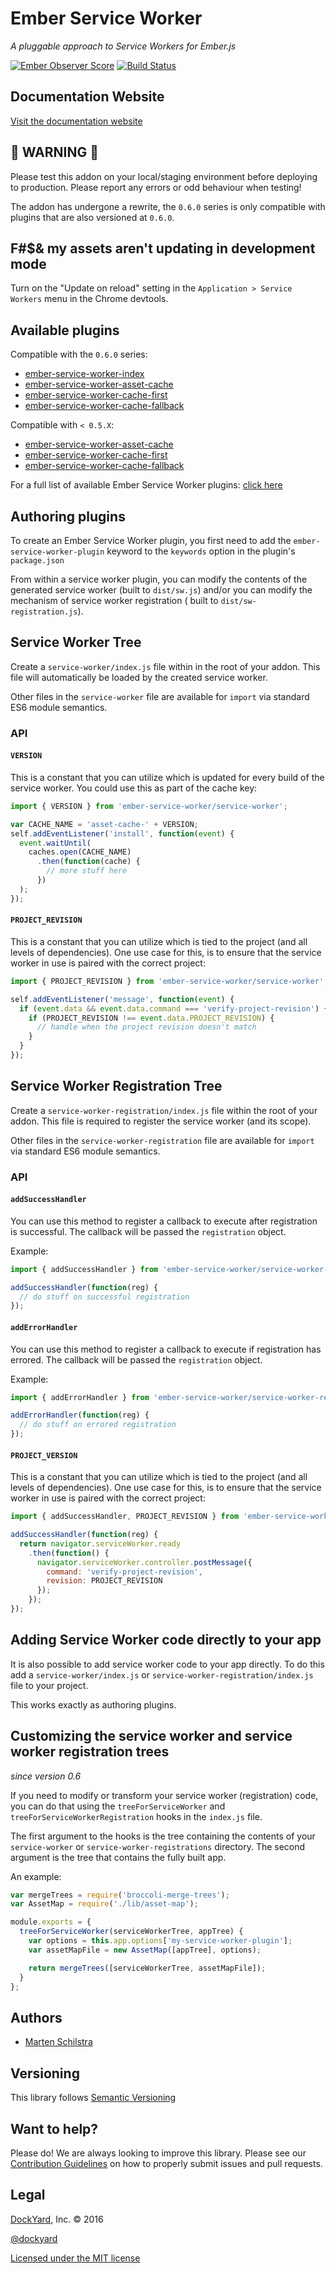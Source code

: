 # Ember Service Worker

_A pluggable approach to Service Workers for Ember.js_

[![Ember Observer Score](https://emberobserver.com/badges/ember-service-worker.svg)](https://emberobserver.com/addons/ember-service-worker)
[![Build Status](https://travis-ci.org/DockYard/ember-service-worker.svg?branch=master)](https://travis-ci.org/DockYard/ember-service-worker)

## Documentation Website

[Visit the documentation website](http://ember-service-worker.com)

## 🚨 WARNING 🚨

Please test this addon on your local/staging environment before deploying to
production. Please report any errors or odd behaviour when testing!

The addon has undergone a rewrite, the `0.6.0` series is only
compatible with plugins that are also versioned at `0.6.0`.

## F#$& my assets aren't updating in development mode

Turn on the "Update on reload" setting in the `Application > Service Workers`
menu in the Chrome devtools.

## Available plugins

Compatible with the `0.6.0` series:

- [ember-service-worker-index](https://github.com/DockYard/ember-service-worker-index)
- [ember-service-worker-asset-cache](https://github.com/DockYard/ember-service-worker-asset-cache)
- [ember-service-worker-cache-first](https://github.com/DockYard/ember-service-worker-cache-first)
- [ember-service-worker-cache-fallback](https://github.com/DockYard/ember-service-worker-cache-fallback)

Compatible with `< 0.5.X`:

- [ember-service-worker-asset-cache](https://github.com/DockYard/ember-service-worker-asset-cache)
- [ember-service-worker-cache-first](https://github.com/DockYard/ember-service-worker-cache-first)
- [ember-service-worker-cache-fallback](https://github.com/DockYard/ember-service-worker-cache-fallback)

For a full list of available Ember Service Worker plugins: [click here](https://npmsearch.com/?q=keywords:ember-service-worker-plugin)

## Authoring plugins

To create an Ember Service Worker plugin, you first need to add the
`ember-service-worker-plugin` keyword to the `keywords` option in the plugin's
`package.json`

From within a service worker plugin, you can modify the contents of the generated service worker
(built to `dist/sw.js`) and/or you can modify the mechanism of service worker registration ( built
to `dist/sw-registration.js`).

## Service Worker Tree

Create a `service-worker/index.js` file within in the root of your addon. This file will
automatically be loaded by the created service worker.

Other files in the `service-worker` file are available for `import` via standard ES6 module
semantics.

### API

#### `VERSION`

This is a constant that you can utilize which is updated for every build of the
service worker. You could use this as part of the cache key:

```js
import { VERSION } from 'ember-service-worker/service-worker';

var CACHE_NAME = 'asset-cache-' + VERSION;
self.addEventListener('install', function(event) {
  event.waitUntil(
    caches.open(CACHE_NAME)
      .then(function(cache) {
        // more stuff here
      })
  );
});
```

#### `PROJECT_REVISION`

This is a constant that you can utilize which is tied to the project (and all
levels of dependencies). One use case for this, is to ensure that the service worker
in use is paired with the correct project:

```js
import { PROJECT_REVISION } from 'ember-service-worker/service-worker';

self.addEventListener('message', function(event) {
  if (event.data && event.data.command === 'verify-project-revision') {
    if (PROJECT_REVISION !== event.data.PROJECT_REVISION) {
      // handle when the project revision doesn't match
    }
  }
});
```

## Service Worker Registration Tree

Create a `service-worker-registration/index.js` file within the root of your addon. This file
is required to register the service worker (and its scope).

Other files in the `service-worker-registration` file are available for `import` via standard
ES6 module semantics.

### API

#### `addSuccessHandler`

You can use this method to register a callback to execute after registration is successful.
The callback will be passed the `registration` object.

Example:

```js
import { addSuccessHandler } from 'ember-service-worker/service-worker-registration';

addSuccessHandler(function(reg) {
  // do stuff on successful registration
});
```

#### `addErrorHandler`

You can use this method to register a callback to execute if registration has errored.
The callback will be passed the `registration` object.

Example:

```js
import { addErrorHandler } from 'ember-service-worker/service-worker-registration';

addErrorHandler(function(reg) {
  // do stuff on errored registration
});
```

#### `PROJECT_VERSION`

This is a constant that you can utilize which is tied to the project (and all
levels of dependencies). One use case for this, is to ensure that the service worker
in use is paired with the correct project:

```js
import { addSuccessHandler, PROJECT_REVISION } from 'ember-service-worker/service-worker-registration';

addSuccessHandler(function(reg) {
  return navigator.serviceWorker.ready
    .then(function() {
      navigator.serviceWorker.controller.postMessage({
        command: 'verify-project-revision',
        revision: PROJECT_REVISION
      });
    });
});
```

## Adding Service Worker code directly to your app

It is also possible to add service worker code to your app directly. To do this
add a `service-worker/index.js` or `service-worker-registration/index.js` file to
your project.

This works exactly as authoring plugins.

## Customizing the service worker and service worker registration trees

_since version 0.6_

If you need to modify or transform your service worker (registration) code, you
can do that using the `treeForServiceWorker` and
`treeForServiceWorkerRegistration` hooks in the `index.js` file.

The first argument to the hooks is the tree containing the contents of your
`service-worker` or `service-worker-registrations` directory. The second
argument is the tree that contains the fully built app.

An example:

```javascript
var mergeTrees = require('broccoli-merge-trees');
var AssetMap = require('./lib/asset-map');

module.exports = {
  treeForServiceWorker(serviceWorkerTree, appTree) {
    var options = this.app.options['my-service-worker-plugin'];
    var assetMapFile = new AssetMap([appTree], options);

    return mergeTrees([serviceWorkerTree, assetMapFile]);
  }
};
```

## Authors

* [Marten Schilstra](http://twitter.com/martndemus)

## Versioning

This library follows [Semantic Versioning](http://semver.org)

## Want to help?

Please do! We are always looking to improve this library. Please see our
[Contribution Guidelines](https://github.com/dockyard/ember-service-worker/blob/master/CONTRIBUTING.md)
on how to properly submit issues and pull requests.

## Legal

[DockYard](http://dockyard.com/), Inc. &copy; 2016

[@dockyard](http://twitter.com/dockyard)

[Licensed under the MIT license](http://www.opensource.org/licenses/mit-license.php)

